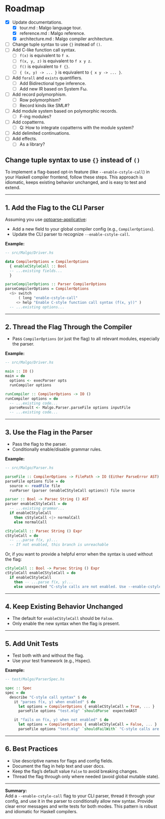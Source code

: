 # Roadmap

- [x] Update documentations.
  - [x] tour.md : Malgo language tour.
  - [x] reference.md : Malgo reference.
  - [x] architecture.md : Malgo compiler architecture.
- [ ] Change tuple syntax to use `{}` instead of `()`.
- [ ] Add C-like function call syntax.
  - [ ] `f(x)` is equivalent to `f x`.
  - [ ] `f(x, y, z)` is equivalent to `f x y z`.
  - [ ] `f()` is equivalent to `f {}`.
  - [ ] `{ (x, y) -> ... }` is equivalent to `{ x y -> ... }`.
- [ ] Add `forall` and `exists` quantifiers.
  - [ ] Add Bidirectional type inference.
  - [ ] Add new IR based on System Fω.
- [ ] Add record polymorphism.
  - [ ] Row polymorphism?
  - [ ] Record kinds like SML#?
- [ ] Add module system based on polymorphic records.
  - [ ] F-ing modules?
- [ ] Add copatterns.
  - [ ] Q: How to integrate copatterns with the module system?
- [ ] Add delimited continuations.
- [ ] Add effects.
  - [ ] As a library?

## Change tuple syntax to use `{}` instead of `()`

To implement a flag-based opt-in feature (like `--enable-cstyle-call`) in your Haskell compiler frontend, follow these steps. This approach is idiomatic, keeps existing behavior unchanged, and is easy to test and extend.

---

## 1. Add the Flag to the CLI Parser

Assuming you use [optparse-applicative](https://hackage.haskell.org/package/optparse-applicative):

- Add a new field to your global compiler config (e.g., `CompilerOptions`).
- Update the CLI parser to recognize `--enable-cstyle-call`.

**Example:**

```haskell
-- src/Malgo/Driver.hs

data CompilerOptions = CompilerOptions
  { enableCStyleCall :: Bool
  -- ...existing fields...
  }

parseCompilerOptions :: Parser CompilerOptions
parseCompilerOptions = CompilerOptions
  <$> switch
      ( long "enable-cstyle-call"
     <> help "Enable C-style function call syntax (f(x, y))" )
  -- ...existing options...
```

---

## 2. Thread the Flag Through the Compiler

- Pass `CompilerOptions` (or just the flag) to all relevant modules, especially the parser.

**Example:**

```haskell
-- src/Malgo/Driver.hs

main :: IO ()
main = do
  options <- execParser opts
  runCompiler options

runCompiler :: CompilerOptions -> IO ()
runCompiler options = do
  -- ...existing code...
  parseResult <- Malgo.Parser.parseFile options inputFile
  -- ...existing code...
```

---

## 3. Use the Flag in the Parser

- Pass the flag to the parser.
- Conditionally enable/disable grammar rules.

**Example:**

```haskell
-- src/Malgo/Parser.hs

parseFile :: CompilerOptions -> FilePath -> IO (Either ParseError AST)
parseFile options file = do
  source <- readFile file
  runParser (parser (enableCStyleCall options)) file source

parser :: Bool -> Parsec String () AST
parser enableCStyleCall = do
  -- ...existing grammar...
  if enableCStyleCall
    then cStyleCall <|> normalCall
    else normalCall

cStyleCall :: Parsec String () Expr
cStyleCall = do
  -- ...parse f(x, y)...
  -- If not enabled, this branch is unreachable
```

Or, if you want to provide a helpful error when the syntax is used without the flag:

```haskell
cStyleCall :: Bool -> Parsec String () Expr
cStyleCall enableCStyleCall = do
  if enableCStyleCall
    then -- ...parse f(x, y)...
    else unexpected "C-style calls are not enabled. Use --enable-cstyle-call to enable this syntax."
```

---

## 4. Keep Existing Behavior Unchanged

- The default for `enableCStyleCall` should be `False`.
- Only enable the new syntax when the flag is present.

---

## 5. Add Unit Tests

- Test both with and without the flag.
- Use your test framework (e.g., Hspec).

**Example:**

```haskell
-- test/Malgo/ParserSpec.hs

spec :: Spec
spec = do
  describe "C-style call syntax" $ do
    it "parses f(x, y) when enabled" $ do
      let options = CompilerOptions { enableCStyleCall = True, ... }
      parseFile options "test.mlg" `shouldParse` expectedAST

    it "fails on f(x, y) when not enabled" $ do
      let options = CompilerOptions { enableCStyleCall = False, ... }
      parseFile options "test.mlg" `shouldFailWith` "C-style calls are not enabled"
```

---

## 6. Best Practices

- Use descriptive names for flags and config fields.
- Document the flag in help text and user docs.
- Keep the flag’s default value `False` to avoid breaking changes.
- Thread the flag through only where needed (avoid global mutable state).

---

**Summary:**  
Add a `--enable-cstyle-call` flag to your CLI parser, thread it through your config, and use it in the parser to conditionally allow new syntax. Provide clear error messages and write tests for both modes. This pattern is robust and idiomatic for Haskell compilers.
